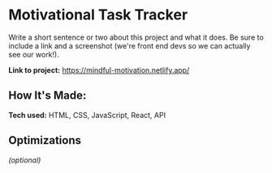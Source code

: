 # Motivational Task Tracker
Write a short sentence or two about this project and what it does. Be sure to include a link and a screenshot (we're front end devs so we can actually see our work!).

**Link to project:** https://mindful-motivation.netlify.app/

## How It's Made:

**Tech used:** HTML, CSS, JavaScript, React, API



## Optimizations
*(optional)*

